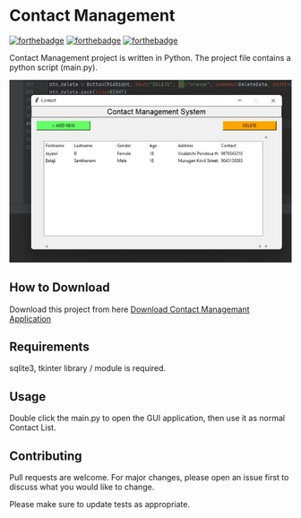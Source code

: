 # Contact Management

[![forthebadge](https://forthebadge.com/images/badges/built-with-love.svg)](https://forthebadge.com)
[![forthebadge](https://forthebadge.com/images/badges/built-with-swag.svg)](https://forthebadge.com)
[![forthebadge](https://forthebadge.com/images/badges/made-with-python.svg)](https://forthebadge.com)

Contact Management project is written in Python. The project file contains a python script (main.py).

![Alt text](assets/Screenshot.jpg?raw=true "Contact Management")

## How to Download

Download this project from here [Download Contact Managemant Application](https://github.com/SriBalaji2112/Py-Application/)

## Requirements

sqlite3, tkinter library / module is required.

## Usage

Double click the main.py to open the GUI application, then use it as normal Contact List.


## Contributing
Pull requests are welcome. For major changes, please open an issue first to discuss what you would like to change.

Please make sure to update tests as appropriate.
